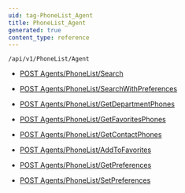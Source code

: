 ```yaml
---
uid: tag-PhoneList_Agent
title: PhoneList_Agent
generated: true
content_type: reference
---
```


```http
/api/v1/PhoneList/Agent
```




* [POST Agents/PhoneList/Search](v1PhoneListAgent_Search.md)

* [POST Agents/PhoneList/SearchWithPreferences](v1PhoneListAgent_SearchWithPreferences.md)

* [POST Agents/PhoneList/GetDepartmentPhones](v1PhoneListAgent_GetDepartmentPhones.md)

* [POST Agents/PhoneList/GetFavoritesPhones](v1PhoneListAgent_GetFavoritesPhones.md)

* [POST Agents/PhoneList/GetContactPhones](v1PhoneListAgent_GetContactPhones.md)

* [POST Agents/PhoneList/AddToFavorites](v1PhoneListAgent_AddToFavorites.md)

* [POST Agents/PhoneList/GetPreferences](v1PhoneListAgent_GetPreferences.md)

* [POST Agents/PhoneList/SetPreferences](v1PhoneListAgent_SetPreferences.md)